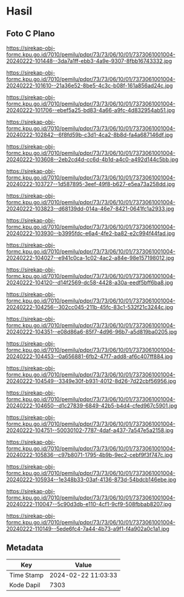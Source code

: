 # Hasil

## Foto C Plano

https://sirekap-obj-formc.kpu.go.id/7010/pemilu/pdpr/73/73/06/10/01/7373061001004-20240222-101448--3da7a1ff-ebb3-4a9e-9307-8fbb16743332.jpg

https://sirekap-obj-formc.kpu.go.id/7010/pemilu/pdpr/73/73/06/10/01/7373061001004-20240222-101610--21a36e52-8be5-4c3c-b08f-161a856ad24c.jpg

https://sirekap-obj-formc.kpu.go.id/7010/pemilu/pdpr/73/73/06/10/01/7373061001004-20240222-101706--ebef5a25-bd83-4a66-a9fc-4d832954ab51.jpg

https://sirekap-obj-formc.kpu.go.id/7010/pemilu/pdpr/73/73/06/10/01/7373061001004-20240222-102842--6f8fd59b-c3d1-4ca2-8b8d-fa4a687146df.jpg

https://sirekap-obj-formc.kpu.go.id/7010/pemilu/pdpr/73/73/06/10/01/7373061001004-20240222-103608--2eb2cd4d-cc6d-4b1d-a4c0-a492d144c5bb.jpg

https://sirekap-obj-formc.kpu.go.id/7010/pemilu/pdpr/73/73/06/10/01/7373061001004-20240222-103727--1d587895-3eef-49f8-b627-e5ea73a258dd.jpg

https://sirekap-obj-formc.kpu.go.id/7010/pemilu/pdpr/73/73/06/10/01/7373061001004-20240222-103823--d68139dd-014a-46e7-8421-0641fc1a2933.jpg

https://sirekap-obj-formc.kpu.go.id/7010/pemilu/pdpr/73/73/06/10/01/7373061001004-20240222-103930--b3995fdc-e6a4-4fe2-ba82-e2c994f44fad.jpg

https://sirekap-obj-formc.kpu.go.id/7010/pemilu/pdpr/73/73/06/10/01/7373061001004-20240222-104027--e941c0ca-1c02-4ac2-a84e-98e157198012.jpg

https://sirekap-obj-formc.kpu.go.id/7010/pemilu/pdpr/73/73/06/10/01/7373061001004-20240222-104120--d14f2569-dc58-4428-a30a-eedf5bff6ba8.jpg

https://sirekap-obj-formc.kpu.go.id/7010/pemilu/pdpr/73/73/06/10/01/7373061001004-20240222-104256--302cc045-211b-45fc-83c1-532f21c3244c.jpg

https://sirekap-obj-formc.kpu.go.id/7010/pemilu/pdpr/73/73/06/10/01/7373061001004-20240222-104351--e08d86a6-85f7-4d96-96b7-a5d819ba0205.jpg

https://sirekap-obj-formc.kpu.go.id/7010/pemilu/pdpr/73/73/06/10/01/7373061001004-20240222-104453--0a656881-6fb2-47f7-add8-af6c407ff884.jpg

https://sirekap-obj-formc.kpu.go.id/7010/pemilu/pdpr/73/73/06/10/01/7373061001004-20240222-104549--3349e30f-b931-4012-8d26-7d22cbf56956.jpg

https://sirekap-obj-formc.kpu.go.id/7010/pemilu/pdpr/73/73/06/10/01/7373061001004-20240222-104650--d1c27839-6849-42b5-b4d4-cfed967c5901.jpg

https://sirekap-obj-formc.kpu.go.id/7010/pemilu/pdpr/73/73/06/10/01/7373061001004-20240222-104751--50030102-7787-4daf-a437-7a547e5a2158.jpg

https://sirekap-obj-formc.kpu.go.id/7010/pemilu/pdpr/73/73/06/10/01/7373061001004-20240222-105836--c97b8071-1795-4b9b-9ec2-cebf9f3f747c.jpg

https://sirekap-obj-formc.kpu.go.id/7010/pemilu/pdpr/73/73/06/10/01/7373061001004-20240222-105934--1e348b33-03af-4136-873d-54bdcb146ebe.jpg

https://sirekap-obj-formc.kpu.go.id/7010/pemilu/pdpr/73/73/06/10/01/7373061001004-20240222-110047--5c90d3db-e110-4cf1-9cf9-508fbbab8207.jpg

https://sirekap-obj-formc.kpu.go.id/7010/pemilu/pdpr/73/73/06/10/01/7373061001004-20240222-110149--5ede6fc4-7a44-4b73-a9f1-f4a902a0c1a1.jpg


## Metadata

| Key        | Value               |
| ---------- | ------------------- |
| Time Stamp | 2024-02-22 11:03:33 |
| Kode Dapil | 7303                |



